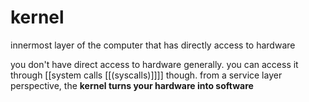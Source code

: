 # kernel

innermost layer of the computer that has directly access to hardware

you don't have direct access to hardware generally. you can access it through [[system calls [[(syscalls)]]]] though. from a service layer perspective, the **kernel turns your hardware into software**